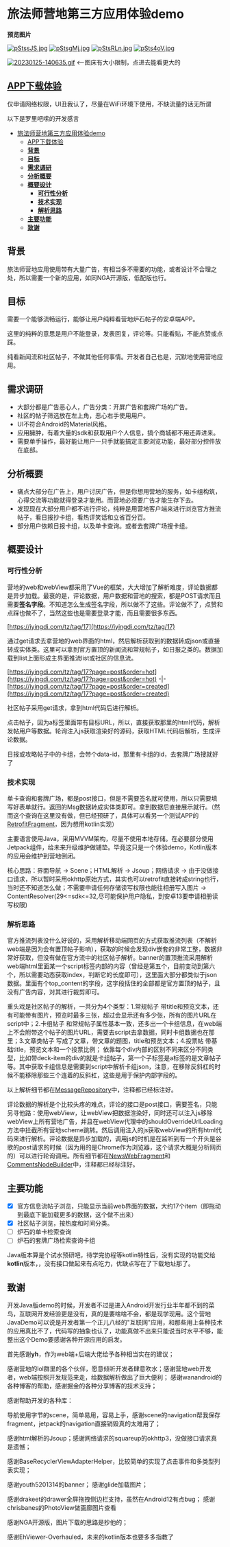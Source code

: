 # 旅法师营地第三方应用体验demo

**预览图片**

[![pStssJS.jpg](https://s1.ax1x.com/2023/01/25/pStssJS.jpg)](https://imgse.com/i/pStssJS)
[![pStsgMj.jpg](https://s1.ax1x.com/2023/01/25/pStsgMj.jpg)](https://imgse.com/i/pStsgMj)
[![pStsRLn.jpg](https://s1.ax1x.com/2023/01/25/pStsRLn.jpg)](https://imgse.com/i/pStsRLn)
[![pSts4oV.jpg](https://s1.ax1x.com/2023/01/25/pSts4oV.jpg)](https://imgse.com/i/pSts4oV)

[![20230125-140635.gif](https://i.postimg.cc/q7CMbPwY/20230125-140635.gif)](https://postimg.cc/xkn2qFWy) <--图床有大小限制，点进去能看更大的

## [APP下载体验](https://github.com/graveyard233/YDJavaDemo/releases/tag/v1.0.0)
仅申请网络权限，UI丑我认了，尽量在WiFi环境下使用，不缺流量的话无所谓

以下是罗里吧嗦的开发感言

- [旅法师营地第三方应用体验demo](#旅法师营地第三方应用体验demo)
  - [APP下载体验](#app下载体验)
  - [**背景**](#背景)
  - [**目标**](#目标)
  - [**需求调研**](#需求调研)
  - [**分析概要**](#分析概要)
  - [**概要设计**](#概要设计)
    - [**可行性分析**](#可行性分析)
    - [**技术实现**](#技术实现)
    - [**解析思路**](#解析思路)
  - [**主要功能**](#主要功能)
  - [**致谢**](#致谢)
## **背景**
旅法师营地应用使用带有大量广告，有相当多不需要的功能，或者设计不合理之处，所以需要一个新的应用，如同NGA开源版，低配版也行。
## **目标**
需要一个能够流畅运行，能够让用户纯粹看营地炉石帖子的安卓端APP。

这里的纯粹的意思是用户不能登录，发表回复，评论等。只能看贴，不能点赞或点踩。

纯看新闻流和社区帖子，不做其他任何事情。开发者自己也是，沉默地使用营地应用。
## **需求调研**
- 大部分都是广告恶心人，广告分类：开屏广告和套牌广场的广告。
- 社区的帖子筛选放在左上角，恶心右手使用用户。
- UI不符合Android的Material风格。
- 应用臃肿，有着大量的sdk和获取用户个人信息，搞个商城都不用还弄进来。
- 需要单手操作，最好能让用户一只手就能搞定主要浏览功能，最好部分控件放在底部。
## **分析概要**
- 痛点大部分在广告上，用户讨厌广告，但是你想用营地的服务，如卡组构筑，心得交流等功能就得登录才能用。而营地必须要广告才能生存下去。
- 发现现在大部分用户都不进行评论，纯粹是用营地客户端来进行浏览官方推流帖子，看日报抄卡组，看热评笑话和立省百分百。
- 部分用户依赖日报卡组，以及单卡查询。或者去套牌广场搜卡组。
## **概要设计**
### **可行性分析**

营地的web和webView都采用了Vue的框架，大大增加了解析难度，评论数据都是异步加载。最衰的是，评论数据，用户数据和营地的搜索，都是POST请求而且需要**签名字段**。不知道怎么生成签名字段，所以做不了这些。评论做不了，点赞和点踩也做不了，当然这些也是需要登录才能，而且需要很多东西。

[https://iyingdi.com/tz/tag/17](https://iyingdi.com/tz/tag/17)

通过get请求去拿营地的web界面的html，然后解析获取到的数据转成json或直接转成实体类。这里可以拿到官方置顶的新闻流和常规帖子，如日报之类的。数据加载到list上面形成主界面推流list或社区的信息流。

[https://iyingdi.com/tz/tag/17?page=post&order=hot](https://iyingdi.com/tz/tag/17?page=post&order=hot) -|- 
[https://iyingdi.com/tz/tag/17?page=post&order=created](https://iyingdi.com/tz/tag/17?page=post&order=created)

社区帖子采用get请求，拿到html代码后进行解析。

点击帖子，因为a标签里面带有目标URL，所以，直接获取那里的html代码，解析发帖用户等数据。轮询注入js获取渲染好的源码，获取HTML代码后解析，生成评论数据。

日报或攻略帖子中的卡组，会带个data-id，那里有卡组的id，去套牌广场搜就好了
### **技术实现**

单卡查询和套牌广场，都是post接口，但是不需要签名就可使用，所以只需要填写好表单就行。返回的Msg数据转成实体类即可。拿到数据后直接展示就行。（然而这个查询在这里没有做，但已经预研了，具体可以看另一个测试APP的[RetrofitFragment](https://github.com/graveyard233/AndroidToolsLearn/blob/master/app/src/main/java/com/lyd/tooltest/UI/Fragment/RetrofitFragment.java)，因为想用kotlin实现）

主要语言使用Java，采用MVVM架构，尽量不使用本地存储。在必要部分使用Jetpack组件，给未来升级维护做铺垫。毕竟这只是一个体验demo，Kotlin版本的应用会维护到营地倒闭。

核心思路：界面导航 -> Scene；HTML解析 -> Jsoup；网络请求 -> 由于没做接口请求，所以暂时采用okhttp原始方式，其实也可以retrofit直接转成string也行，当时还不知道怎么做；不需要申请任何存储读写权限也能往相册写入图片 -> ContentResolver(29<=sdk<=32,尽可能保护用户隐私，到安卓13要申请相册读写权限)

### **解析思路**
官方推流列表没什么好说的，采用解析移动端网页的方式获取推流列表（不解析web端是因为会有置顶帖子影响），获取的时候会发现div嵌套的非常工整，数据非常好获取，但没有做在官方流中的社区帖子解析。banner的置顶推流采用解析web端html里面某一个script标签内部的内容（曾经是第五个，目前变动到第六个，所以需要动态获取index，判断它的长度即可），这里面大部分都类似于json数据。里面有个top_content的字段，这字段括住的全部都是官方置顶的帖子，且没有广告内容，对其进行裁剪即可。

重头戏是社区帖子的解析，一共分为4个类型：1.常规帖子 带title和预览文本，还有可能带有图片，预览时最多三张，超过会显示还有多少张，所有的图片URL在script中；2.卡组帖子 和常规帖子属性基本一致，还多出一个卡组信息，在web端上不会附带这个帖子的图片URL，需要去script去拿数据，同时卡组数据也在那里；3.文章类帖子 写成了文章，带文章的题图，title和预览文本；4.投票帖 带基础title，预览文本和一个投票比例； 依靠每个div内部的区别不同来区分不同类型，比如带deck-item的div的就是卡组帖子，第一个子标签是a标签的是文章帖子等。其中获取卡组信息是需要到script中解析卡组json，注意，在移除反斜杠的时候不能移除那些三个连着的反斜杠，这些是用于保护内部字段的。

以上解析细节都在[MessageRepository](https://github.com/graveyard233/YDJavaDemo/blob/master/app/src/main/java/com/lyd/yingdijava/Repository/MessageRepository.java)中，注释都已经标注好。

评论数据的解析是个比较头疼的难点，评论的接口是post接口，需要签名，只能另寻他路：使用webView，让webView把数据渲染好，同时还可以注入js移除webView上所有营地广告，并且在webView代理中的shouldOverrideUrlLoading方法中拦截所有营地scheme跳转。然后调用注入的js获取webView的所有html代码来进行解析。评论数据是异步加载的，调用js的时机是在监听到有一个开头是谷歌的post请求的时候（因为用的是Chrome作为浏览器，这个请求大概是分析网页的）可以进行轮询调用。所有细节都在[NewsWebFragment](https://github.com/graveyard233/YDJavaDemo/blob/master/app/src/main/java/com/lyd/yingdijava/UI/Fragment/NewsWebFragment.java)和[CommentsNodeBuilder](https://github.com/graveyard233/YDJavaDemo/blob/master/app/src/main/java/com/lyd/yingdijava/Entity/Comment/CommentsNodeBuilder.java)中，注释都已经标注好。


## **主要功能**

- [x]  官方信息流帖子浏览，只能显示当前web界面的数据，大约17个item（即拖动到最底下能加载更多的数据，这个做不出来）
- [x]  社区帖子浏览，按热度和时间分类。
- [ ]  炉石的单卡检索查询
- [ ]  炉石的套牌广场检索查询卡组

Java版本算是个试水预研吧，待学完协程等kotlin特性后，没有实现的功能交给**kotlin**版本，，没有接口做起来有点吃力，优缺点写在了下载地址那了。

## **致谢**
开发Java版demo的时候，开发者不过是进入Android开发行业半年都不到的菜鸟，互联网开发经验更是没有，真的是要啥啥不会，都是现学现用。这个营地JavaDemo可以说是开发者第一个正儿八经的"互联网"应用，和那些用上各种技术的应用真比不了，代码写的抽象也认了，功能真做不出来只能说当时水平不够，能整出这个Demo要感谢各种开源应用的启发。

首先感谢**yh**，作为web端+后端大佬给予各种相当实在的建议；

感谢营地的lol群里的各个伙伴，愿意倾听开发者肆意吹水；感谢营地web开发者，web端按照开发规范来走，给数据解析做出了巨大便利；
感谢wanandroid的各种博客的帮助，感谢掘金的各种分享博客的技术支持；

感谢帮助开发的各种库：

导航使用字节的scene，简单易用，容易上手，感谢scene的navigation帮我保存fragment，jetpack的navigation直接销毁真的太难用了；

感谢html解析的Jsoup；感谢网络请求的squareup的okhttp3，没做接口请求真是遗憾；

感谢BaseRecyclerViewAdapterHelper，比较简单的实现了点击事件和多类型列表实现；

感谢youth5201314的banner；
感谢glide加载图片；

感谢drakeet的drawer全屏拖拽侧边栏支持，虽然在Android12有点bug；
感谢chrisbanes的PhotoView做画廊图片查看

感谢NGA开源版，图片下载的思路是抄他的；

感谢EhViewer-Overhauled，未来的kotlin版本也要多多指教了
